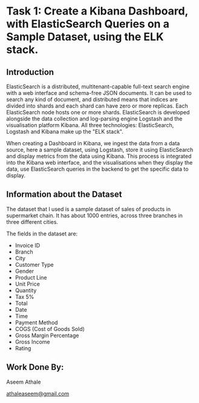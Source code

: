 # Task 1: Create a Kibana Dashboard, with ElasticSearch Queries on a Sample Dataset, using the ELK stack.

## Introduction

ElasticSearch is a distributed, multitenant-capable full-text search engine with a web interface and schema-free JSON documents. It can be used to search any kind of document, and distributed means that indices are divided into shards and each shard can have zero or more replicas. Each ElasticSearch node hosts one or more shards. ElasticSearch is developed alongside the data collection and log-parsing engine Logstash and the visualisation platform Kibana. All three technologies: ElasticSearch, Logstash and Kibana make up the "ELK stack".

When creating a Dashboard in Kibana, we ingest the data from a data source, here a sample dataset, using Logstash, store it using ElasticSearch and display metrics from the data using Kibana. This process is integrated into the Kibana web interface, and the visualisations when they display the data, use ElasticSearch queries in the backend to get the specific data to display.

## Information about the Dataset

The dataset that I used is a sample dataset of sales of products in supermarket chain. It has about 1000 entries, across three branches in three different cities.

The fields in the dataset are:

- Invoice ID
- Branch
- City
- Customer Type
- Gender
- Product Line
- Unit Price
- Quantity
- Tax 5%
- Total
- Date
- Time
- Payment Method
- COGS (Cost of Goods Sold)
- Gross Margin Percentage
- Gross Income
- Rating

## Work Done By:

Aseem Athale

athaleaseem@gmail.com
